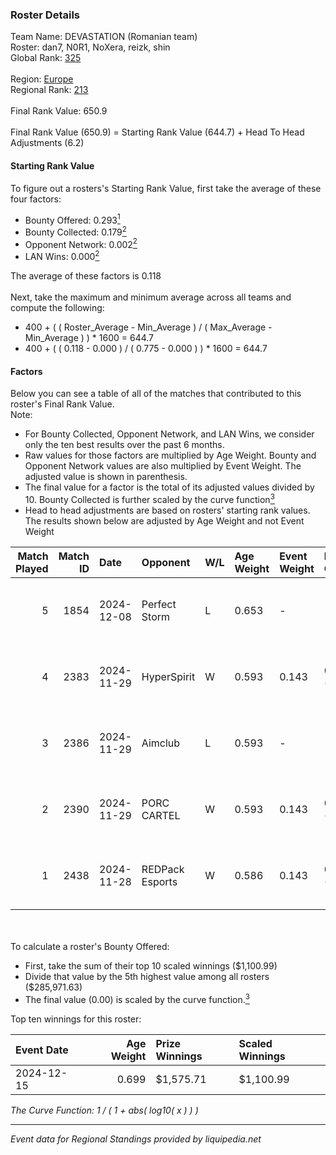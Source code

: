 ### Roster Details<br />
Team Name: DEVASTATION (Romanian team)<br />
Roster: dan7, N0R1, NoXera, reizk, shin<br />
Global Rank: [325](../../standings_global_2025_02_28.md)<br />
<br />
Region: [Europe]( ../../standings_europe_2025_02_28.md)<br />
Regional Rank: [213]( ../../standings_europe_2025_02_28.md)<br />
<br />
Final Rank Value:  650.9<br />
<br />
Final Rank Value (650.9) = Starting Rank Value (644.7) + Head To Head Adjustments (6.2)<br />

#### Starting Rank Value<br />
To figure out a rosters's Starting Rank Value, first take the average of these four factors:<br />
- Bounty Offered: 0.293[<sup>1</sup>](#table2)
- Bounty Collected: 0.179[<sup>2</sup>](#table1)
- Opponent Network: 0.002[<sup>2</sup>](#table1)
- LAN Wins: 0.000[<sup>2</sup>](#table1)

The average of these factors is 0.118<br />
<br />
Next, take the maximum and minimum average across all teams and compute the following:<br />
- 400 + ( ( Roster_Average - Min_Average ) / ( Max_Average - Min_Average ) ) * 1600 = 644.7
- 400 + ( ( 0.118 - 0.000 ) / ( 0.775 - 0.000 ) ) * 1600 = 644.7


#### Factors<br />
Below you can see a table of all of the matches that contributed to this roster's Final Rank Value.<br />
Note:<br />

- For Bounty Collected, Opponent Network, and LAN Wins, we consider only the ten best results over the past 6 months.
- Raw values for those factors are multiplied by Age Weight. Bounty and Opponent Network values are also multiplied by Event Weight. The adjusted value is shown in parenthesis.
- The final value for a factor is the total of its adjusted values divided by 10. Bounty Collected is further scaled by the curve function[<sup>3</sup>](#curveFunction)
- Head to head adjustments are based on rosters' starting rank values. The results shown below are adjusted by Age Weight and not Event Weight
<span id="table1"></span><br />


| Match Played | Match ID | Date       | Opponent        | W/L | Age Weight | Event Weight | Bounty Collected | Opponent Network | LAN Wins  | H2H Adj. | Roster                          |
| -: | -: | :- | :- | :- | :- | :- | :- | :- | :- | -: | :- |
|            5 |     1854 | 2024-12-08 | Perfect Storm   | L   | 0.653      | -            | -                | -                | -         |    -9.29 | dan7, N0R1, NoXera, reizk, shin |
|            4 |     2383 | 2024-11-29 | HyperSpirit     | W   | 0.593      | 0.143        | 0.000 (0.000)    | 0.095 (0.008)    | 0 (0.000) |     5.76 | dan7, N0R1, NoXera, reizk, shin |
|            3 |     2386 | 2024-11-29 | Aimclub         | L   | 0.593      | -            | -                | -                | -         |    -6.47 | dan7, N0R1, NoXera, reizk, shin |
|            2 |     2390 | 2024-11-29 | PORC CARTEL     | W   | 0.593      | 0.143        | 0.001 (0.000)    | 0.032 (0.003)    | 0 (0.000) |     7.47 | dan7, N0R1, NoXera, reizk, shin |
|            1 |     2438 | 2024-11-28 | REDPack Esports | W   | 0.586      | 0.143        | 0.002 (0.000)    | 0.092 (0.008)    | 0 (0.000) |     8.71 | dan7, N0R1, NoXera, reizk, shin |

<br />
<span id="table2"></span><br />
To calculate a roster's Bounty Offered:<br />

- First, take the sum of their top 10 scaled winnings ($1,100.99)
- Divide that value by the 5th highest value among all rosters ($285,971.63)
- The final value (0.00) is scaled by the curve function.[<sup>3</sup>](#curveFunction)

Top ten winnings for this roster:<br />

| Event Date | Age Weight | Prize Winnings | Scaled Winnings |
| :- | -: | :- | :- |
| 2024-12-15 |      0.699 | $1,575.71      | $1,100.99       |


<span id="curveFunction"></span>_The Curve Function: 1 / ( 1 + abs( log10( x ) ) )_<br />

---
_Event data for Regional Standings provided by liquipedia.net_<br />
